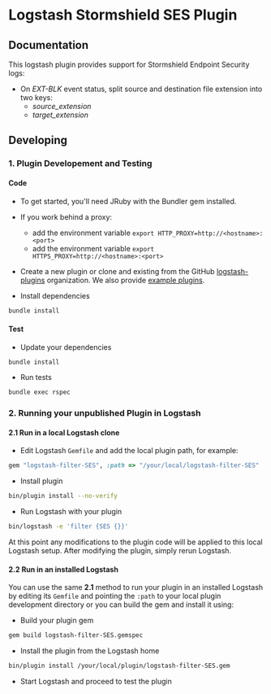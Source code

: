 # Logstash Stormshield SES Plugin

## Documentation

This logstash plugin provides support for Stormshield Endpoint Security logs:
 - On _EXT-BLK_ event status, split source and destination file extension into two keys:
   - *source_extension*
   - *target_extension*

## Developing

### 1. Plugin Developement and Testing

#### Code
- To get started, you'll need JRuby with the Bundler gem installed.
- If you work behind a proxy:
  - add the environment variable `export HTTP_PROXY=http://<hostname>:<port>`
  - add the environment variable `export HTTPS_PROXY=http://<hostname>:<port>`

- Create a new plugin or clone and existing from the GitHub [logstash-plugins](https://github.com/logstash-plugins) organization. We also provide [example plugins](https://github.com/logstash-plugins?query=example).

- Install dependencies
```sh
bundle install
```

#### Test

- Update your dependencies

```sh
bundle install
```

- Run tests

```sh
bundle exec rspec
```

### 2. Running your unpublished Plugin in Logstash

#### 2.1 Run in a local Logstash clone

- Edit Logstash `Gemfile` and add the local plugin path, for example:
```ruby
gem "logstash-filter-SES", :path => "/your/local/logstash-filter-SES"
```
- Install plugin
```sh
bin/plugin install --no-verify
```
- Run Logstash with your plugin
```sh
bin/logstash -e 'filter {SES {}}'
```
At this point any modifications to the plugin code will be applied to this local Logstash setup. After modifying the plugin, simply rerun Logstash.

#### 2.2 Run in an installed Logstash

You can use the same **2.1** method to run your plugin in an installed Logstash by editing its `Gemfile` and pointing the `:path` to your local plugin development directory or you can build the gem and install it using:

- Build your plugin gem
```sh
gem build logstash-filter-SES.gemspec
```
- Install the plugin from the Logstash home
```sh
bin/plugin install /your/local/plugin/logstash-filter-SES.gem
```
- Start Logstash and proceed to test the plugin

